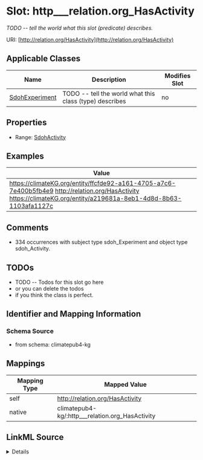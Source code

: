 

# Slot: http___relation.org_HasActivity


_TODO -- tell the world what this slot (predicate) describes._





URI: [http://relation.org/HasActivity](http://relation.org/HasActivity)



<!-- no inheritance hierarchy -->





## Applicable Classes

| Name | Description | Modifies Slot |
| --- | --- | --- |
| [SdohExperiment](../classes/SdohExperiment.md) | TODO -- tell the world what this class (type) describes |  no  |







## Properties

* Range: [SdohActivity](../classes/SdohActivity.md)






## Examples

| Value |
| --- |
| https://climateKG.org/entity/ffcfde92-a161-4705-a7c6-7e400b5fb4e9 http://relation.org/HasActivity https://climateKG.org/entity/a219681a-8eb1-4d8d-8b63-1103afa1127c |

## Comments

* 334 occurrences with subject type sdoh_Experiment and object type sdoh_Activity.

## TODOs

* TODO -- Todos for this slot go here
* or you can delete the todos
* if you think the class is perfect.

## Identifier and Mapping Information







### Schema Source


* from schema: climatepub4-kg




## Mappings

| Mapping Type | Mapped Value |
| ---  | ---  |
| self | http://relation.org/HasActivity |
| native | climatepub4-kg/:http___relation.org_HasActivity |




## LinkML Source

<details>
```yaml
name: http___relation.org_HasActivity
description: TODO -- tell the world what this slot (predicate) describes.
todos:
- TODO -- Todos for this slot go here
- or you can delete the todos
- if you think the class is perfect.
comments:
- 334 occurrences with subject type sdoh_Experiment and object type sdoh_Activity.
examples:
- value: https://climateKG.org/entity/ffcfde92-a161-4705-a7c6-7e400b5fb4e9 http://relation.org/HasActivity
    https://climateKG.org/entity/a219681a-8eb1-4d8d-8b63-1103afa1127c
from_schema: climatepub4-kg
rank: 1000
slot_uri: http://relation.org/HasActivity
alias: http___relation.org_HasActivity
domain_of:
- sdoh_Experiment
range: sdoh_Activity

```
</details>